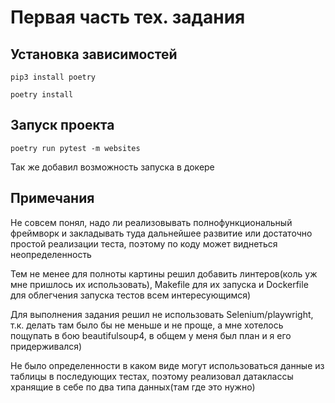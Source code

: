 # Первая часть тех. задания

## Установка зависимостей
```pip3 install poetry```

```poetry install```



## Запуск проекта
```poetry run pytest -m websites```

Так же добавил возможность запуска в докере



## Примечания

Не совсем понял, надо ли реализовывать полнофункциональный фреймворк и закладывать туда дальнейшее развитие 
или достаточно простой реализации теста, поэтому по коду может виднеться неопределенность

Тем не менее для полноты картины решил добавить линтеров(коль уж мне пришлось их использовать),
Makefile для их запуска и Dockerfile для облегчения запуска тестов всем интересующимся)

Для выполнения задания решил не использовать Selenium/playwright, т.к. делать там было бы не меньше и не проще, а мне хотелось
пощупать в бою beautifulsoup4, в общем у меня был план и я его придерживался)

Не было определенности в каком виде могут использоваться данные из таблицы в последующих тестах, поэтому реализовал датаклассы
хранящие в себе по два типа данных(там где это нужно)